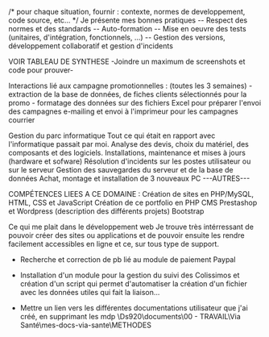 /* pour chaque situation, fournir : contexte, normes de developpement, code source, etc... */
Je présente mes bonnes pratiques -- Respect des normes et des standards -- Auto-formation -- Mise en oeuvre des tests (unitaires, d'intégration, fonctionnels, ...) -- Gestion des versions, développement collaboratif et gestion d'incidents


VOIR TABLEAU DE SYNTHESE
-Joindre un maximum de screenshots et code pour prouver-


Interactions lié aux campagne promotionnelles : (toutes les 3 semaines)
    - extraction de la base de données, de fiches clients sélectionnés pour la promo
    - formatage des données sur des fichiers Excel pour préparer l'envoi des campagnes e-mailing et envoi à l'imprimeur pour les campagnes courrier


Gestion du parc informatique
    Tout ce qui était en rapport avec l'informatique passait par moi. Analyse des devis, choix du matériel, des composants et des logiciels.
    Installations, maintenance et mises à jours (hardware et sofware)
    Résolution d'incidents sur les postes utilisateur ou sur le serveur
    Gestion des sauvegardes du serveur et de la base de données
    Achat, montage et installation de 3 nouveaux PC
---AUTRES---


COMPÉTENCES LIEES A CE DOMAINE : 
    Création de sites en PHP/MySQL, HTML, CSS et JavaScript
    Création de ce portfolio en PHP
    CMS Prestashop et Wordpress (description des différents projets)
    Bootstrap


Ce qui me plait dans le développement web
    Je trouve très intérressant de pouvoir créer des sites ou applications et de pouvoir ensuite les rendre facilement accessibles en ligne et ce, sur tous type de support.


- Recherche et correction de pb lié au module de paiement Paypal


- Installation d'un module pour la gestion du suivi des Colissimos et création d'un script qui permet d'automatiser la création d'un fichier avec les données utiles qui fait la liaison...



- Mettre un lien vers les différentes documentations utilisateur que j'ai créé, en supprimant les mdp
\\Ds920\documents\00 - TRAVAIL\Via Santé\mes-docs-via-sante\METHODES

